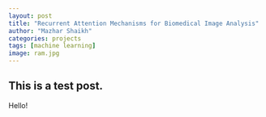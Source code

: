 ```yaml
---
layout: post
title: "Recurrent Attention Mechanisms for Biomedical Image Analysis"
author: "Mazhar Shaikh"
categories: projects
tags: [machine learning]
image: ram.jpg
---
```


## This is a test post.
Hello!